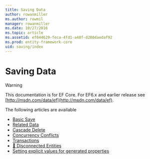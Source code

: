 ```yaml
---
title: Saving Data
author: rowanmiller
ms.author: rowmil
manager: rowanmiller
ms.date: 10/27/2016
ms.topic: article
ms.assetid: ef044629-feca-4fd1-a48f-d208daedaf92
ms.prod: entity-framework-core
uid: saving/index
---
```

# Saving Data

> [!WARNING]
> This documentation is for EF Core. For EF6.x and earlier release see [http://msdn.com/data/ef](http://msdn.com/data/ef).

The following articles are available

- [Basic Save](basic.md)
- [Related Data](related-data.md)
- [Cascade Delete](cascade-delete.md)
- [Concurrency Conflicts](concurrency.md)
- [Transactions](transactions.md)
- [🔧 Disconnected Entities](disconnected-entities.md)
- [Setting explicit values for generated properties](explicit-values-generated-properties.md)